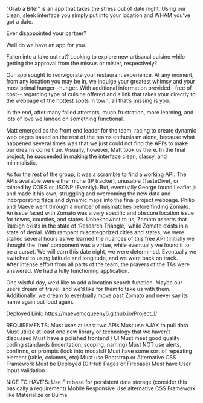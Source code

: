 “Grab a Bite!” is an app that takes the stress out of date night. Using our clean, sleek interface you simply put into your location and WHAM you’ve got a date. 

Ever disappointed your partner?  

Well do we have an app for you. 

Fallen into a take out rut? Looking to explore new artisanal cuisine while getting the approval from the missus or mister, respectively? 

Our app sought to reinvigorate your restaurant experience. At any moment, from any location you may be in, we indulge your greatest whimsy and your most primal hunger--hunger. With additional information provided--free of cost-- regarding type of cuisine offered and a link that takes your directly to the webpage of the hottest spots in town, all that’s missing is you.

In the end, after many failed attempts, much frustration, more learning, and lots of love we landed on something functional.

Matt emerged as the front end leader for the team, racing to create dynamic web pages based on the rest of the teams enthusiasm alone, because what happened several times was that we just could not find the API’s to make our dreams come true. Visually, however, Matt took us there. In the final project, he succeeded in making the interface clean, classy, and minimalistic. 

As for the rest of the group, it was a scramble to find a working API. The APIs available were either niche (IP tracker), unusable (TasteDive), or tainted by CORS or JSONP (Evently). But, eventually George found Leaflet.js and made it his own, struggling and overcoming the new data and incorporating flags and dynamic maps into the final project webpage. Philip and Maeve went through a number of mismatches before finding Zomato. An issue faced with Zomato was a very specific and obscure location issue for towns, counties, and states. Unbeknownst to us, Zomato asserts that Raleigh exists in the state of ‘Research Triangle,’ while Zomato exists in a state of denial. With rampant miscategorized cities and states, we were stalled several hours as we learned the nuances of this free API (initially we thought the ‘free’ component was a virtue, while eventually we found it to be a curse). We will earn this date night, we were determined. Eventually we switched to using latitude and longitude, and we were back on track.  
After intense effort from all parts of the team, the prayers of the TAs were answered. We had a fully functioning application. 

One wistful day, we’d like to add a location search function. Maybe our users dream of travel, and we’d like for them to take us with them. Additionally, we dream to eventually move past Zomato and never say its name again out loud again. 

Deployed Link: https://maevemcqueeny6.github.io/Project_1/


REQUIREMENTS:
Must uses at least two APIs
Must use AJAX to pull data
Must utilize at least one new library or technology that we haven’t discussed
Must have a polished frontend / UI
Must meet good quality coding standards (indentation, scoping, naming)
Must NOT use alerts, confirms, or prompts (look into modals!)
Must have some sort of repeating element (table, columns, etc)
Must use Bootstrap or Alternative CSS Framework
Must be Deployed (GitHub Pages or Firebase)
Must have User Input Validation


NICE TO HAVE'S:
Use Firebase for persistent data storage (consider this basically a requirement)
Mobile Responsive
Use alternative CSS Framework like Materialize or Bulma